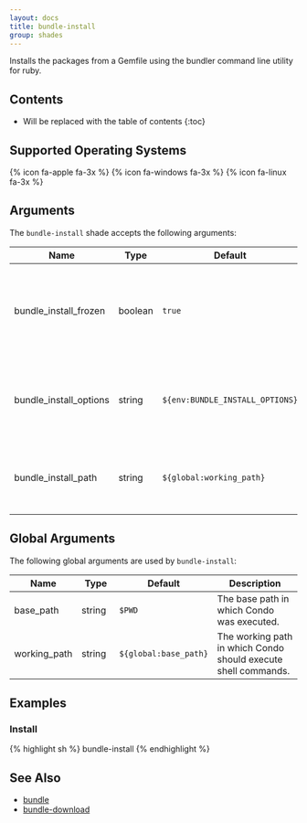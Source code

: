 ```yaml
---
layout: docs
title: bundle-install
group: shades
---
```


Installs the packages from a Gemfile using the bundler command line utility for ruby.

## Contents

* Will be replaced with the table of contents
{:toc}

## Supported Operating Systems

{% icon fa-apple fa-3x %} {% icon fa-windows fa-3x %} {% icon fa-linux fa-3x %}

## Arguments

The `bundle-install` shade accepts the following arguments:

<div class="table-responsive">
    <table class="table table-bordered table-striped">
    <thead>
        <tr>
            <th style="width:100px;">Name</th>
            <th style="width:50px;">Type</th>
            <th style="width:50px;">Default</th>
            <th style="width:25px;">Required</th>
            <th>Description</th>
        </tr>
    </thead>
    <tbody>
        <tr>
            <td>bundle_install_frozen</td>
            <td>boolean</td>
            <td><code>true</code></td>
            <td><strong>No</strong></td>
            <td>A value indicating whether or not to update the Gemfile.lock file after install.</td>
        </tr>
        <tr>
            <td>bundle_install_options</td>
            <td>string</td>
            <td><code>${env:BUNDLE_INSTALL_OPTIONS}</code></td>
            <td>No</td>
            <td>Additional options to use when executing the bundle install command.</td>
        </tr>
        <tr>
            <td>bundle_install_path</td>
            <td>string</td>
            <td><code>${global:working_path}</code></td>
            <td>No</td>
            <td>The path in which to execute the bundle install command.</td>
        </tr>
    </tbody>
    </table>
</div>

## Global Arguments

The following global arguments are used by `bundle-install`:

<div class="table-responsive">
    <table class="table table-bordered table-striped">
    <thead>
        <tr>
            <th style="width:100px;">Name</th>
            <th style="width:50px;">Type</th>
            <th style="width:50px;">Default</th>
            <th>Description</th>
        </tr>
    </thead>
    <tbody>
        <tr>
            <td>base_path</td>
            <td>string</td>
            <td><code>$PWD</code></td>
            <td>The base path in which Condo was executed.</td>
        </tr>
        <tr>
            <td>working_path</td>
            <td>string</td>
            <td><code>${global:base_path}</code></td>
            <td>The working path in which Condo should execute shell commands.</td>
        </tr>
    </tbody>
    </table>
</div>

## Examples

### Install

{% highlight sh %}
bundle-install
{% endhighlight %}

## See Also

* [bundle]({{site.baseurl}}/shades/bundle)
* [bundle-download]({{site.baseurl}}/shades/bundle-download)